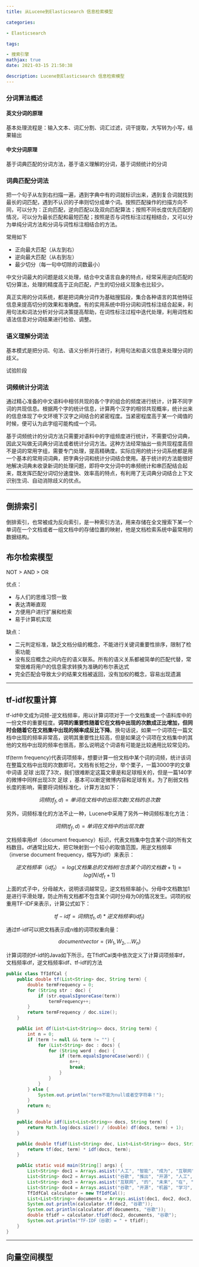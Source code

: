 ```yaml
---
title: 从Lucene到Elasticsearch 信息检索模型

categories: 

- Elasticsearch

tags: 

- 搜索引擎
mathjax: true
date: 2021-03-15 21:50:38

description: Lucene到Elasticsearch 信息检索模型
---
```


### 分词算法概述

#### 英文分词的原理

基本处理流程是：输入文本、词汇分割、词汇过滤，词干提取，大写转为小写，结果输出

#### 中文分词原理

基于词典匹配的分词方法，基于语义理解的分词，基于词频统计的分词

### 词典匹配分词法

把一个句子从左到右扫描一遍，遇到字典中有的词就标识出来，遇到复合词就找到最长的词匹配，遇到不认识的子串则切分成单个词。按照匹配操作的扫描方向不同，可以分为：正向匹配，逆向匹配以及双向匹配算法；按照不同长度优先匹配的情况，可以分为最长匹配和最短匹配；按照是否与词性标注过程相结合，又可以分为单纯分词方法和分词与词性标注相结合的方法。

常用如下

- 正向最大匹配（从左到右）
- 逆向最大匹配（从右到左）
- 最少切分（每一句中切除的词数最小）

中文分词最大的问题是歧义处理，结合中文语言自身的特点，经常采用逆向匹配的切分算法，处理的精度高于正向匹配，产生的切分歧义现象也比较少。

真正实用的分词系统，都是把词典分词作为基础搜狐段，集合各种语言的其他特征信息来提高切分的效果和准确度。有的实用系统中将分词和词性标注结合起来，利用句法和词法分析对分词决策提高帮助，在词性标注过程中迭代处理，利用词性和语法信息对分词结果进行检验、调整。

### 语义理解分词法

基本模式是把分词、句法、语义分析并行进行，利用句法和语义信息来处理分词的歧义。

试验阶段

### 词频统计分词法

通过精心准备的中文语料中相邻共现的各个字的组合的频度进行统计，计算不同字词的共现信息。根据两个字的统计信息，计算两个汉字的相邻共现概率，统计出来的信息体现了中文环境下汉字之间结合的紧密程度。当紧密程度高于某一个阈值的时候，便可认为此字组可能构成一个词。

基于词频统计的分词方法只需要对语料中的字组频度进行统计，不需要切分词典，因此又叫做无词典分词法或者统计分词方法。这种方法经常抽出一些共现程度高但不是词的常用字组，需要专门处理，提高精确度。实际应用的统计分词系统都是用一个基本的常用词词典，把字典分词和统计分词结合使用。基于统计的方法能很好地解决词典未收录新词的处理问题，即将中文分词中的串频统计和串匹配结合起来，既发挥匹配分词切分速度快、效率高的特点，有利用了无词典分词结合上下文识别生词、自动消除歧义的优点。

_______

## 倒排索引

倒排索引，也常被成为反向索引，是一种索引方法，用来存储在全文搜索下某一个单词在一个文档或者一组文档中的存储位置的映射，他是文档检索系统中最常用的数据结构。

## 布尔检索模型

NOT > AND > OR

优点：

- 与人们的思维习惯一致
- 表达清晰直观
- 方便用户进行扩展和检索
- 易于计算机实现

缺点：

- 二元判定标准，缺乏文档分级的概念，不能进行关键词重要性排序，限制了检索功能
- 没有反应概念之间内在的语义联系。所有的语义关系都被简单的匹配代替，常常很难将用户的信息需求转换为准确的布尔表达式
- 完全匹配会导致太少的结果文档被返回，没有加权的概念，容易出现遗漏

_______


## tf-idf权重计算

tf-idf中文成为词频-逆文档频率，用以计算词项对于一个文档集或一个语料库中的一份文件的重要程度。**词项的重要性随着它在文档中出现的次数成正比增加，但同时会随着它在文档集中出现的频率成反比下降**。换句话说，如果一个词项在一篇文档中出现的频率非常高，说明其重要性比较高，但是如果这个词项在文档集中的其他的文档中出现的频率也很高，那么说明这个词语有可能是比较通用比较常见的。

tf(term frequency)代表词项频率，想要计算一份文档中某个词的词频，统计该词在整篇文档中出现的次数即可。文档有长短之分，举个栗子，一篇3000字的文章中词语 足球 出现了3次，我们很难断定这篇文章是和足球相关的，但是一篇140字的微博中同样出现3次 足球 ，基本可以断定微博内容和足球有关。为了削弱文档长度的影响，需要将词频标准化，计算方法如下：

$$词频(tf_f,d)=单词在文档中的出现次数/文档的总次数$$

另外，词频标准化的方法不止一种，Lucene中采用了另外一种词频标准化方法：

$$词频(tf_f,d)=单词在文档中的出现次数$$

文档频率用df（document frequency）标识，代表文档集中包含某个词的所有文档数目。df通常比较大，把它映射到一个较小的取值范围，用逆文档频率（inverse document frequency，缩写为idf）来表示：

$$逆文档频率（idf_t）= log(文档集总的文档树/包含某个词的文档数+1) = log(N/df_t +1)$$

上面的式子中，分母越大，说明该词越常见，逆文档频率越小。分母中文档数加1是进行平滑处理，防止所有文档都不包含某个词时分母为0的情况发生。词项的权重用TF-IDF来表示，计算公式如下：

$$tf-idf = 词频(tf_t,d) * 逆文档频率(idf_t)$$

通过tf-idf可以把文档表示成n维的词项权重向量：

$$document vector = (W_1,W_2, ...W_n)$$

计算词项的tf-idf的Java如下所示，在TfIdfCal类中依次定义了计算词项频率tf，文档频率df，逆文档频率idf、tf-idf的方法

```java
public class TfIdfCal {
    public double tf(List<String> doc, String term) {
        double termFrequency = 0;
        for (String str : doc) {
            if (str.equalsIgnoreCase(term))
                termFrequency++;
        }
        return termFrequency / doc.size();
    }

    public int df(List<List<String>> docs, String term) {
        int n = 0;
        if (term != null && term != "") {
            for (List<String> doc : docs) {
                for (String word : doc) {
                    if (term.equalsIgnoreCase(word)) {
                        n++;
                        break;
                    }
                }
            }
        } else {
            System.out.println("term不能为null或者空字符串！");
        }
        return n;
    }

    public double idf(List<List<String>> docs, String term) {
        return Math.log(docs.size() / (double) df(docs, term) + 1);
    }

    public double tfidf(List<String> doc, List<List<String>> docs, String term) {
        return tf(doc, term) * idf(docs, term);
    }

    public static void main(String[] args) {
        List<String> doc1 = Arrays.asList("人工", "智能", "成为", "互联网", "大会", "焦点");
        List<String> doc2 = Arrays.asList("谷歌", "推出", "开源", "人工", "智能", "系统", "工具");
        List<String> doc3 = Arrays.asList("互联网", "的", "未来", "在", "人工", "智能");
        List<String> doc4 = Arrays.asList("谷歌", "开源", "机器", "学习", "工具");
        TfIdfCal calculator = new TfIdfCal();
        List<List<String>> documents = Arrays.asList(doc1, doc2, doc3, doc4);
        System.out.println(calculator.tf(doc2, "谷歌"));
        System.out.println(calculator.df(documents, "谷歌"));
        double tfidf = calculator.tfidf(doc2, documents, "谷歌");
        System.out.println("TF-IDF（谷歌）= " + tfidf);
    }
}
```

_______


## 向量空间模型

